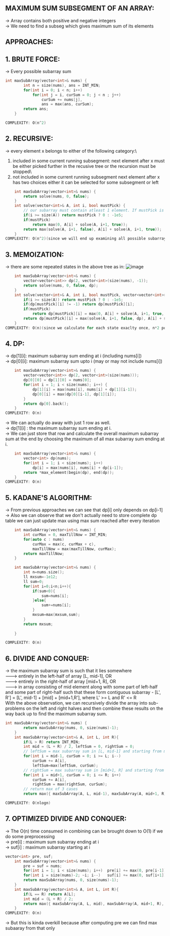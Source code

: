 **MAXIMUM SUM SUBSEGMENT OF AN ARRAY:**
--

-> Array contains both positive and negative integers\
-> We need to find a subseg which gives maximum sum of its elements

**APPROACHES:**
--

**1. BRUTE FORCE:**
--

-> Every possible subarray sum 
```cpp
int maxSubArray(vector<int>& nums) {
        int n = size(nums), ans = INT_MIN;
        for(int i = 0; i < n; i++) 
            for(int j = i, curSum = 0; j < n ; j++) 
                curSum += nums[j],
                ans = max(ans, curSum);        
        return ans;
    }

COMPLEXITY: O(n^2)
```

**2. RECURSIVE:**
--

-> every element x belongs to either of the following category:\
1. included in some current running subsegment: next element after x must be either picked further in the recusive tree or the recursion must be stopped\ 
2. not included in some current running subsegment next element after x has two choices either it can be selected for some subsegment or left
```cpp
    int maxSubArray(vector<int>& nums) {    
        return solve(nums, 0, false);
    }
    int solve(vector<int>& A, int i, bool mustPick) {
		// our subarray must contain atleast 1 element. If mustPick is false at end means no element is picked and this is not valid case
        if(i >= size(A)) return mustPick ? 0 : -1e5;       
        if(mustPick)
            return max(0, A[i] + solve(A, i+1, true));                  // either stop here or choose current element and recurse
        return max(solve(A, i+1, false), A[i] + solve(A, i+1, true));   // try both choosing current element or not choosing
    }
COMPLEXITY: O(n^2)(since we will end up examining all possible subarray)
```

**3. MEMOIZATION:**
--

-> there are some repeated states in the above tree as in:
![image](https://user-images.githubusercontent.com/94597499/155286847-80ef88e4-e243-4385-b1d7-6e20e6ba1f6e.png)
```cpp
    int maxSubArray(vector<int>& nums) {    
        vector<vector<int>> dp(2, vector<int>(size(nums), -1));
        return solve(nums, 0, false, dp);
    }
    int solve(vector<int>& A, int i, bool mustPick, vector<vector<int>>& dp) {
        if(i >= size(A)) return mustPick ? 0 : -1e5;
        if(dp[mustPick][i] != -1) return dp[mustPick][i];
        if(mustPick)
            return dp[mustPick][i] = max(0, A[i] + solve(A, i+1, true, dp));
        return dp[mustPick][i] = max(solve(A, i+1, false, dp), A[i] + solve(A, i+1, true, dp));
    }
COMPLEXITY: O(n)(since we calculate for each state exaclty once, n*2 possible states=> n*2 calculation
```

**4. DP:**
--

-> dp[1][i]: maximum subarray sum ending at i (including nums[i])\
-> dp[0][i]: maximum subarray sum upto i (may or may not include nums[i])
```cpp
    int maxSubArray(vector<int>& nums) {
        vector<vector<int>> dp(2, vector<int>(size(nums)));
        dp[0][0] = dp[1][0] = nums[0];
        for(int i = 1; i < size(nums); i++) {
            dp[1][i] = max(nums[i], nums[i] + dp[1][i-1]);
            dp[0][i] = max(dp[0][i-1], dp[1][i]);
        }
        return dp[0].back();
    }
COMPLEXITY: O(n)
```

-> We can actually do away with just 1 row as well.\
-> dp[1][i] : the maximum subarray sum ending at i. \
-> We can just store that row and calculate the overall maximum subarray sum at the end by choosing the maximum of all max subarray sum ending at i.
```cpp
    int maxSubArray(vector<int>& nums) {
        vector<int> dp(nums);
        for(int i = 1; i < size(nums); i++) 
            dp[i] = max(nums[i], nums[i] + dp[i-1]);        
        return *max_element(begin(dp), end(dp));
    }
COMPLEXITY: O(n)
```

**5. KADANE'S ALGORITHM:**
--

-> From previous approaches we can see that dp[i] only depends on dp[i-1]\
-> Also we can observe that we don't actually need to store complete dp table we can just update max using max sum reached after every iteration
```cpp
    int maxSubArray(vector<int>& nums) {
        int curMax = 0, maxTillNow = INT_MIN;
        for(auto c : nums)
            curMax = max(c, curMax + c),
            maxTillNow = max(maxTillNow, curMax);
        return maxTillNow;
    }

    int maxSubArray(vector<int>& nums) {
        int n=nums.size();
        ll mxsum=-1e12;
        ll sum=0;
        for(int i=0;i<n;i++){
            if(sum<0){
                sum=nums[i];
            }else{
                sum+=nums[i];
            }
            mxsum=max(mxsum,sum);
        }
        return mxsum;
        
    }

COMPLEXITY: O(n)
```

**6. DIVIDE AND CONQUER:**
--

-> the maximum subarray sum is such that it lies somewhere \
---> entirely in the left-half of array [L, mid-1], OR\
---> entirely in the right-half of array [mid+1, R], OR\
---> in array consisting of mid element along with some part of left-half and some part of right-half such that these form contiguous subarray - [L', R'] = [L', mid-1] + [mid] + [mid+1,R'], where L' >= L and R' <= R\
With the above observation, we can recursively divide the array into sub-problems on the left and right halves and then combine these results on the way back up to find the maximum subarray sum.

```cpp
int maxSubArray(vector<int>& nums) {
        return maxSubArray(nums, 0, size(nums)-1);
    }
    int maxSubArray(vector<int>& A, int L, int R){
        if(L > R) return INT_MIN;
        int mid = (L + R) / 2, leftSum = 0, rightSum = 0;
        // leftSum = max subarray sum in [L, mid-1] and starting from mid-1
        for(int i = mid-1, curSum = 0; i >= L; i--)
            curSum += A[i],
            leftSum=max(leftSum, curSum);
        // rightSum = max subarray sum in [mid+1, R] and starting from mid+1
        for(int i = mid+1, curSum = 0; i <= R; i++)
            curSum += A[i],
            rightSum = max(rightSum, curSum);        
		// return max of 3 cases 
        return max({ maxSubArray(A, L, mid-1), maxSubArray(A, mid+1, R), leftSum + A[mid] + rightSum });

COMPLEXITY: O(nlogn)
```

**7. OPTIMIZED DIVIDE AND CONQUER:**
---

-> The O(n) time consumed in combining can be brought down to O(1) if we do some preprocessing\
-> pre[i] : maximum sum subarray ending at i \
-> suf[i] : maximum subarray starting at i
```cpp
vector<int> pre, suf;
    int maxSubArray(vector<int>& nums) {
        pre = suf = nums;
        for(int i = 1; i < size(nums); i++)  pre[i] += max(0, pre[i-1]);
        for(int i = size(nums)-2; ~i; i--)   suf[i] += max(0, suf[i+1]);
        return maxSubArray(nums, 0, size(nums)-1);
    }
    int maxSubArray(vector<int>& A, int L, int R){
        if(L == R) return A[L];
        int mid = (L + R) / 2;
        return max({ maxSubArray(A, L, mid), maxSubArray(A, mid+1, R), pre[mid] + suf[mid+1] });
    }	
COMPLEXITY: O(n)
```
-> But this is kinda overkill because after computing pre we can find max subaaray from that only 
